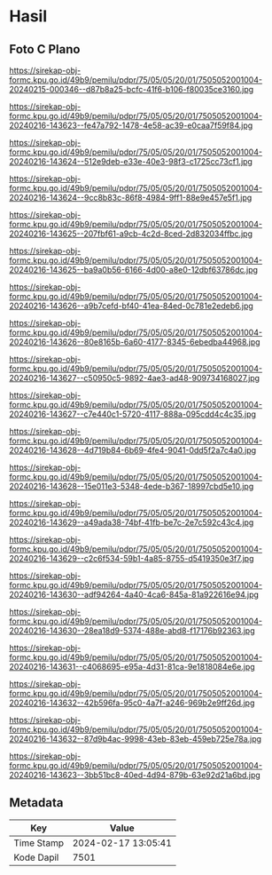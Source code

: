 # Hasil

## Foto C Plano

https://sirekap-obj-formc.kpu.go.id/49b9/pemilu/pdpr/75/05/05/20/01/7505052001004-20240215-000346--d87b8a25-bcfc-41f6-b106-f80035ce3160.jpg

https://sirekap-obj-formc.kpu.go.id/49b9/pemilu/pdpr/75/05/05/20/01/7505052001004-20240216-143623--fe47a792-1478-4e58-ac39-e0caa7f59f84.jpg

https://sirekap-obj-formc.kpu.go.id/49b9/pemilu/pdpr/75/05/05/20/01/7505052001004-20240216-143624--512e9deb-e33e-40e3-98f3-c1725cc73cf1.jpg

https://sirekap-obj-formc.kpu.go.id/49b9/pemilu/pdpr/75/05/05/20/01/7505052001004-20240216-143624--9cc8b83c-86f8-4984-9ff1-88e9e457e5f1.jpg

https://sirekap-obj-formc.kpu.go.id/49b9/pemilu/pdpr/75/05/05/20/01/7505052001004-20240216-143625--207fbf61-a9cb-4c2d-8ced-2d832034ffbc.jpg

https://sirekap-obj-formc.kpu.go.id/49b9/pemilu/pdpr/75/05/05/20/01/7505052001004-20240216-143625--ba9a0b56-6166-4d00-a8e0-12dbf63786dc.jpg

https://sirekap-obj-formc.kpu.go.id/49b9/pemilu/pdpr/75/05/05/20/01/7505052001004-20240216-143626--a9b7cefd-bf40-41ea-84ed-0c781e2edeb6.jpg

https://sirekap-obj-formc.kpu.go.id/49b9/pemilu/pdpr/75/05/05/20/01/7505052001004-20240216-143626--80e8165b-6a60-4177-8345-6ebedba44968.jpg

https://sirekap-obj-formc.kpu.go.id/49b9/pemilu/pdpr/75/05/05/20/01/7505052001004-20240216-143627--c50950c5-9892-4ae3-ad48-909734168027.jpg

https://sirekap-obj-formc.kpu.go.id/49b9/pemilu/pdpr/75/05/05/20/01/7505052001004-20240216-143627--c7e440c1-5720-4117-888a-095cdd4c4c35.jpg

https://sirekap-obj-formc.kpu.go.id/49b9/pemilu/pdpr/75/05/05/20/01/7505052001004-20240216-143628--4d719b84-6b69-4fe4-9041-0dd5f2a7c4a0.jpg

https://sirekap-obj-formc.kpu.go.id/49b9/pemilu/pdpr/75/05/05/20/01/7505052001004-20240216-143628--15e011e3-5348-4ede-b367-18997cbd5e10.jpg

https://sirekap-obj-formc.kpu.go.id/49b9/pemilu/pdpr/75/05/05/20/01/7505052001004-20240216-143629--a49ada38-74bf-41fb-be7c-2e7c592c43c4.jpg

https://sirekap-obj-formc.kpu.go.id/49b9/pemilu/pdpr/75/05/05/20/01/7505052001004-20240216-143629--c2c6f534-59b1-4a85-8755-d5419350e3f7.jpg

https://sirekap-obj-formc.kpu.go.id/49b9/pemilu/pdpr/75/05/05/20/01/7505052001004-20240216-143630--adf94264-4a40-4ca6-845a-81a922616e94.jpg

https://sirekap-obj-formc.kpu.go.id/49b9/pemilu/pdpr/75/05/05/20/01/7505052001004-20240216-143630--28ea18d9-5374-488e-abd8-f17176b92363.jpg

https://sirekap-obj-formc.kpu.go.id/49b9/pemilu/pdpr/75/05/05/20/01/7505052001004-20240216-143631--c4068695-e95a-4d31-81ca-9e1818084e6e.jpg

https://sirekap-obj-formc.kpu.go.id/49b9/pemilu/pdpr/75/05/05/20/01/7505052001004-20240216-143632--42b596fa-95c0-4a7f-a246-969b2e9ff26d.jpg

https://sirekap-obj-formc.kpu.go.id/49b9/pemilu/pdpr/75/05/05/20/01/7505052001004-20240216-143632--87d9b4ac-9998-43eb-83eb-459eb725e78a.jpg

https://sirekap-obj-formc.kpu.go.id/49b9/pemilu/pdpr/75/05/05/20/01/7505052001004-20240216-143623--3bb51bc8-40ed-4d94-879b-63e92d21a6bd.jpg


## Metadata

| Key        | Value               |
| ---------- | ------------------- |
| Time Stamp | 2024-02-17 13:05:41 |
| Kode Dapil | 7501                |



